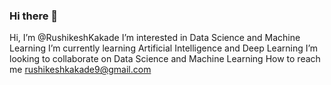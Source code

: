 ### Hi there 👋
Hi, I’m @RushikeshKakade
I’m interested in Data Science and Machine Learning
I’m currently learning Artificial Intelligence and Deep Learning
I’m looking to collaborate on Data Science and Machine Learning
How to reach me rushikeshkakade9@gmail.com
<!--
**RushikeshKakade/RushikeshKakade** is a ✨ _special_ ✨ repository because its `README.md` (this file) appears on your GitHub profile.

Here are some ideas to get you started:

- 🔭 I’m currently working on ...
- 🌱 I’m currently learning ...
- 👯 I’m looking to collaborate on ...
- 🤔 I’m looking for help with ...
- 💬 Ask me about ...
- 📫 How to reach me: ...
- 😄 Pronouns: ...
- ⚡ Fun fact: ...
-->
